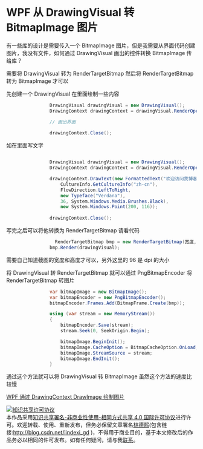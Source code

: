 # WPF 从 DrawingVisual 转 BitmapImage 图片

有一些库的设计是需要传入一个 BitmapImage 图片，但是我需要从界面代码创建图片，我没有文件，如何通过 DrawingVisual 画出的控件转换 BitmapImage 传给库？

需要将 DrawingVisual 转为 RenderTargetBitmap 然后将 RenderTargetBitmap 转为 BitmapImage 才可以

<!--more-->
<!-- CreateTime:2018/12/27 11:31:52 -->

<!-- csdn -->

先创建一个 DrawingVisual 在里面绘制一些内容

```csharp
                DrawingVisual drawingVisual = new DrawingVisual();
                DrawingContext drawingContext = drawingVisual.RenderOpen();

                // 画出界面
                
                drawingContext.Close();
```

如在里面写文字

```csharp

                DrawingVisual drawingVisual = new DrawingVisual();
                DrawingContext drawingContext = drawingVisual.RenderOpen();

                drawingContext.DrawText(new FormattedText("欢迎访问我博客 http://lindexi.gitee.io 里面有大量 UWP WPF 博客",
                    CultureInfo.GetCultureInfo("zh-cn"),
                    FlowDirection.LeftToRight,
                    new Typeface("Verdana"),
                    36, System.Windows.Media.Brushes.Black),
                    new System.Windows.Point(200, 116));
                
                drawingContext.Close();
```

写完之后可以将他转换为 RenderTargetBitmap 请看代码

```csharp
                  RenderTargetBitmap bmp = new RenderTargetBitmap(宽度, 高度, 96, 96, PixelFormats.Pbgra32);
                bmp.Render(drawingVisual);
```

需要自己知道截图的宽度和高度才可以，另外这里的 96 是 dpi 的大小

将 DrawingVisual 转 RenderTargetBitmap 就可以通过 PngBitmapEncoder 将 RenderTargetBitmap 转图片

```csharp
                var bitmapImage = new BitmapImage();
                var bitmapEncoder = new PngBitmapEncoder();
                bitmapEncoder.Frames.Add(BitmapFrame.Create(bmp));

                using (var stream = new MemoryStream())
                {
                    bitmapEncoder.Save(stream);
                    stream.Seek(0, SeekOrigin.Begin);

                    bitmapImage.BeginInit();
                    bitmapImage.CacheOption = BitmapCacheOption.OnLoad;
                    bitmapImage.StreamSource = stream;
                    bitmapImage.EndInit();
                }
```

通过这个方法就可以将 DrawingVisual 转 BitmapImage 虽然这个方法的速度比较慢

[WPF 通过 DrawingContext DrawImage 绘制图片](https://lindexi.oschina.io/lindexi/post/WPF-%E9%80%9A%E8%BF%87-DrawingContext-DrawImage-%E7%BB%98%E5%88%B6%E5%9B%BE%E7%89%87.html )

<a rel="license" href="http://creativecommons.org/licenses/by-nc-sa/4.0/"><img alt="知识共享许可协议" style="border-width:0" src="https://licensebuttons.net/l/by-nc-sa/4.0/88x31.png" /></a><br />本作品采用<a rel="license" href="http://creativecommons.org/licenses/by-nc-sa/4.0/">知识共享署名-非商业性使用-相同方式共享 4.0 国际许可协议</a>进行许可。欢迎转载、使用、重新发布，但务必保留文章署名[林德熙](http://blog.csdn.net/lindexi_gd)(包含链接:http://blog.csdn.net/lindexi_gd )，不得用于商业目的，基于本文修改后的作品务必以相同的许可发布。如有任何疑问，请与我[联系](mailto:lindexi_gd@163.com)。

